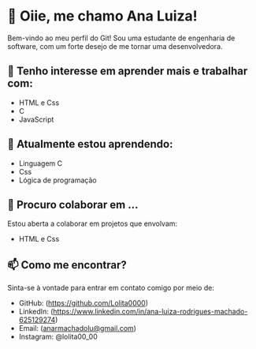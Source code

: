 # 👋 Oiie, me chamo Ana Luiza!

Bem-vindo ao meu perfil do Git! Sou uma estudante de engenharia de software, com um forte desejo de me tornar uma desenvolvedora.

## 👀 Tenho interesse em aprender mais e trabalhar com:

- HTML e Css
- C
- JavaScript

## 🌱 Atualmente estou aprendendo:

- Linguagem C
- Css
- Lógica de programação

## 💼 Procuro colaborar em ...

Estou aberta a colaborar em projetos que envolvam:

- HTML e Css

## 📫 Como me encontrar?

Sinta-se à vontade para entrar em contato comigo por meio de:

- GitHub: (https://github.com/Lolita0000)
- LinkedIn: (https://www.linkedin.com/in/ana-luiza-rodrigues-machado-625129274)
- Email: (anarmachadolu@gmail.com)
- Instagram: @lolita00_00
